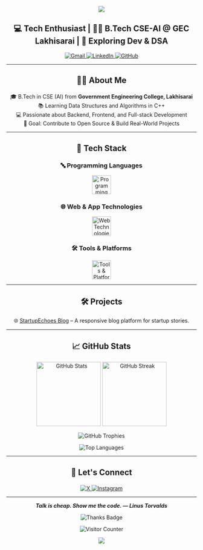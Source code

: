 <!-- Profile Banner -->
<p align="center">
  <img src="https://capsule-render.vercel.app/api?type=waving&color=0abde3&height=200&section=header&text=Hi,%20I'm%20Shashi%20Kant%20Singh!&fontSize=40&fontColor=ffffff" />
</p>

<h2 align="center">💻 Tech Enthusiast | 👨‍🎓 B.Tech CSE-AI @ GEC Lakhisarai | 🚀 Exploring Dev & DSA</h2>

<p align="center">
  <a href="mailto:shashikantsinghofficial@gmail.com">
    <img src="https://img.shields.io/badge/-Gmail-D14836?style=for-the-badge&logo=gmail&logoColor=white" alt="Gmail" />
  </a>
  <a href="https://www.linkedin.com/in/shashi-kant-singh">
    <img src="https://img.shields.io/badge/-LinkedIn-0077B5?style=for-the-badge&logo=linkedin&logoColor=white" alt="LinkedIn" />
  </a>
  <a href="https://github.com/shashikant1202">
    <img src="https://img.shields.io/badge/-GitHub-181717?style=for-the-badge&logo=github&logoColor=white" alt="GitHub" />
  </a>
</p>

---

## <p align="center">👨‍💻 About Me</p>

<p align="center">
🎓 B.Tech in CSE (AI) from <strong>Government Engineering College, Lakhisarai</strong><br>
📚 Learning Data Structures and Algorithms in C++<br>
💻 Passionate about Backend, Frontend, and Full-stack Development<br>
🎯 Goal: Contribute to Open Source & Build Real-World Projects
</p>

---

## <p align="center">🧠 Tech Stack</p>

### <p align="center">🔤 Programming Languages</p>
<p align="center">
  <img src="https://skillicons.dev/icons?i=c,cpp,python,js" height="50" alt="Programming Languages" />
</p>

### <p align="center">🌐 Web & App Technologies</p>
<p align="center">
  <img src="https://skillicons.dev/icons?i=html,css,react" height="50" alt="Web Technologies" />
</p>

### <p align="center">🛠️ Tools & Platforms</p>
<p align="center">
  <img src="https://skillicons.dev/icons?i=git,github,vscode,linux" height="50" alt="Tools & Platforms" />
</p>

---

## <p align="center">🛠️ Projects</p>

<p align="center">
  🌐 <a href="https://startupechoes.com/">StartupEchoes Blog</a> – A responsive blog platform for startup stories.
</p>

---

## <p align="center">📈 GitHub Stats</p>

<p align="center">
  <img src="https://github-readme-stats.vercel.app/api?username=shashikant1202&show_icons=true&theme=tokyonight&count_private=true" height="170" alt="GitHub Stats" />
  <img src="https://github-readme-streak-stats.herokuapp.com/?user=shashikant1202&theme=tokyonight" height="170" alt="GitHub Streak" />
</p>

<p align="center">
  <img src="https://github-profile-trophy.vercel.app/?username=shashikant1202&theme=tokyonight&column=4&margin-w=15&margin-h=15" alt="GitHub Trophies" />
</p>

<p align="center">
  <img src="https://github-readme-stats.vercel.app/api/top-langs/?username=shashikant1202&layout=compact&theme=tokyonight" alt="Top Languages" />
</p>

---

## <p align="center">🤝 Let's Connect</p>

<p align="center">
  <a href="https://x.com/shashikant_1202">
    <img src="https://img.shields.io/badge/X-000000?style=for-the-badge&logo=twitter&logoColor=white" alt="X" />
  </a>
  <a href="https://instagram.com/shashikant_1202">
    <img src="https://img.shields.io/badge/Instagram-E4405F?style=for-the-badge&logo=instagram&logoColor=white" alt="Instagram" />
  </a>
</p>

---

<!-- Footer Animation -->

<p align="center">
  <strong><em>Talk is cheap. Show me the code. — Linus Torvalds</em></strong>
</p>

<!-- Final Footer Badge Message -->
<p align="center">
  <img src="https://img.shields.io/badge/Thanks%20for%20visiting%20my%20profile!-Keep%20Building%20🚀%20Happy%20Coding%20💻-brightgreen?style=for-the-badge&logo=github" alt="Thanks Badge" />
</p>

<p align="center">
  <img src="https://komarev.com/ghpvc/?username=shashikant1202&label=Profile+Visitors&color=blueviolet&style=flat" alt="Visitor Counter" />
</p>
<p align="center">
  <img src="https://capsule-render.vercel.app/api?type=waving&color=0abde3&height=140&section=footer" />
</p>
